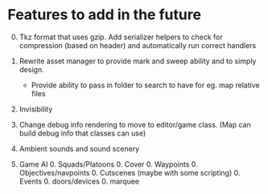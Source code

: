 Features to add in the future
=============================

0. Tkz format that uses gzip. Add serializer helpers to check for compression (based on header) and automatically run correct handlers

0. Rewrite asset manager to provide mark and sweep ability and to simply design.
	- Provide ability to pass in folder to search to have for eg. map relative files

0. Invisibility

0. Change debug info rendering to move to editor/game class. (Map can build debug info that classes can use)

0. Ambient sounds and sound scenery

0. Game AI
	0. Squads/Platoons
	0. Cover
	0. Waypoints
	0. Objectives/navpoints
	0. Cutscenes (maybe with some scripting)
	0. Events
	0. doors/devices
	0. marquee